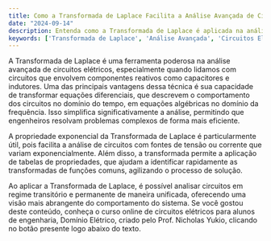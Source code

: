 ```yaml
---
title: Como a Transformada de Laplace Facilita a Análise Avançada de Circuitos?
date: "2024-09-14"
description: Entenda como a Transformada de Laplace é aplicada na análise avançada de circuitos elétricos.
keywords: ['Transformada de Laplace', 'Análise Avançada', 'Circuitos Elétricos', 'Propriedade Exponencial']
---
```


A Transformada de Laplace é uma ferramenta poderosa na análise avançada de circuitos elétricos, especialmente quando lidamos com circuitos que envolvem componentes reativos como capacitores e indutores. Uma das principais vantagens dessa técnica é sua capacidade de transformar equações diferenciais, que descrevem o comportamento dos circuitos no domínio do tempo, em equações algébricas no domínio da frequência. Isso simplifica significativamente a análise, permitindo que engenheiros resolvam problemas complexos de forma mais eficiente.

A propriedade exponencial da Transformada de Laplace é particularmente útil, pois facilita a análise de circuitos com fontes de tensão ou corrente que variam exponencialmente. Além disso, a transformada permite a aplicação de tabelas de propriedades, que ajudam a identificar rapidamente as transformadas de funções comuns, agilizando o processo de solução.

Ao aplicar a Transformada de Laplace, é possível analisar circuitos em regime transitório e permanente de maneira unificada, oferecendo uma visão mais abrangente do comportamento do sistema. Se você gostou deste conteúdo, conheça o curso online de circuitos elétricos para alunos de engenharia, Domínio Elétrico, criado pelo Prof. Nicholas Yukio, clicando no botão presente logo abaixo do texto.